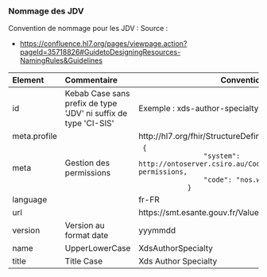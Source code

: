 ### Nommage des JDV


Convention de nommage pour les JDV : 
Source : 
- https://confluence.hl7.org/pages/viewpage.action?pageId=35718826#GuidetoDesigningResources-NamingRules&Guidelines


<table class="table table-bordered">
  <thead>
    <tr>
      <th style="text-align: left">Element</th>
      <th style="text-align: left">Commentaire</th>
      <th>Convention</th>
    </tr>
  </thead>
  <tbody>
    <tr>
      <td style="text-align: left">id</td>
      <td style="text-align: left">Kebab Case sans  prefix de type 'JDV' ni suffix de type 'CI-SIS' </td>
      <td>Exemple : xds-author-specialty</td>
    </tr>
    <tr>
      <td style="text-align: left">meta.profile</td>
      <td style="text-align: left"></td>
      <td>http://hl7.org/fhir/StructureDefinition/shareablevalueset</td>
    </tr>
    <tr>
      <td style="text-align: left">meta</td>
      <td style="text-align: left">Gestion des permissions</td>
      <td><code> {
                "system": http://ontoserver.csiro.au/CodeSystem/ontoserver-permissions,
                "code": "nos.write"
            }</code></td>
    </tr>
    <tr>
      <td style="text-align: left">language</td>
      <td style="text-align: left"></td>
      <td>fr-FR</td>
    </tr>
    <tr>
      <td style="text-align: left">url</td>
      <td style="text-align: left"></td>
      <td>https://smt.esante.gouv.fr/ValueSet/{id}</td>
    </tr>
    <tr>
      <td style="text-align: left">version</td>
      <td style="text-align: left">Version au format date</td>
      <td>yyymmdd</td>
    </tr>
    <tr>
      <td style="text-align: left">name</td>
      <td style="text-align: left">UpperLowerCase</td>
      <td>XdsAuthorSpecialty</td>
    </tr>    
    <tr>
      <td style="text-align: left">title</td>
      <td style="text-align: left">Title Case</td>
      <td>Xds Author Specialty</td>
    </tr>    

  
  </tbody>
</table>





